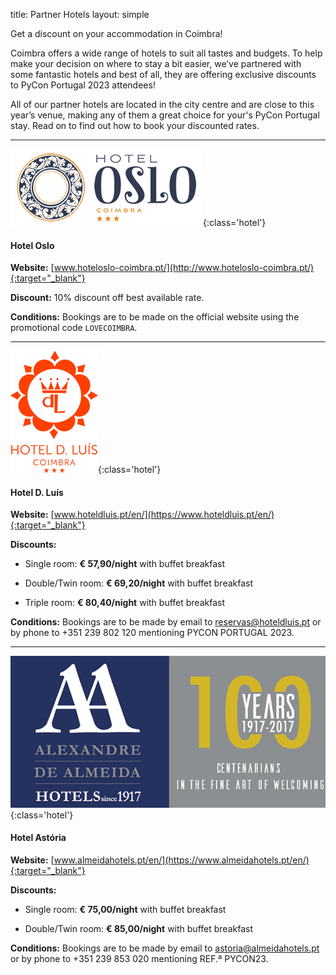 title: Partner Hotels
layout: simple

Get a discount on your accommodation in Coimbra!

Coimbra offers a wide range of hotels to suit all tastes and budgets. To help make your decision on where to stay a bit easier, we’ve partnered with some fantastic hotels and best of all, they are offering exclusive discounts to PyCon Portugal 2023 attendees!

All of our partner hotels are located in the city centre and are close to this year’s venue, making any of them a great choice for your's PyCon Portugal stay. Read on to find out how to book your discounted rates.

<hr/>

![Hotel Oslo](/static/images/hotels/ho.png){:class='hotel'}


#### Hotel Oslo


**Website:** [www.hoteloslo-coimbra.pt/](http://www.hoteloslo-coimbra.pt/){:target="_blank"}


**Discount:** 10% discount off best available rate.


**Conditions:** Bookings  are to be made on the official website using the promotional code ```LOVECOIMBRA```. 

<hr/>


![Hotel D. Luís](/static/images/hotels/hdl.png){:class='hotel'}


#### Hotel D. Luís


**Website:** [www.hoteldluis.pt/en/](https://www.hoteldluis.pt/en/){:target="_blank"}


**Discounts:**

- Single room: **€ 57,90/night** with buffet breakfast

- Double/Twin room: **€ 69,20/night** with buffet breakfast

- Triple room: **€ 80,40/night** with buffet breakfast 

**Conditions:** Bookings are to be made by email to [reservas@hoteldluis.pt](mailto:reservas@hoteldluis.pt) or by phone to +351 239 802 120 mentioning PYCON PORTUGAL 2023.

<hr/>


![Hotel Astória](/static/images/hotels/astoria.png){:class='hotel'}


#### Hotel Astória

**Website:** [www.almeidahotels.pt/en/](https://www.almeidahotels.pt/en/){:target="_blank"}

**Discounts:**

- Single room: **€ 75,00/night** with buffet breakfast

- Double/Twin room: **€ 85,00/night** with buffet breakfast


**Conditions:** Bookings are to be made by email to [astoria@almeidahotels.pt](mailto:astoria@almeidahotels.pt) or by phone to +351 239 853 020 mentioning REF.ª PYCON23.
